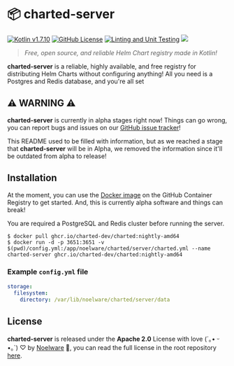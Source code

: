 # 📦 charted-server
[![Kotlin v1.7.10](https://img.shields.io/badge/kotlin-1.7.10-blue.svg?logo=kotlin)](https://kotlinlang.org)
[![GitHub License](https://img.shields.io/badge/license-Apache%20License%202.0-blue.svg?style=flat)](http://www.apache.org/licenses/LICENSE-2.0)
[![Linting and Unit Testing](https://github.com/charted-dev/charted/actions/workflows/lint.yml/badge.svg)](https://github.com/charted-dev/charted/actions/workflows/lint.yml)
![](https://img.shields.io/github/languages/code-size/charted-dev/charted)

> *Free, open source, and reliable Helm Chart registry made in Kotlin!*

**charted-server** is a reliable, highly available, and free registry for distributing Helm Charts without configuring anything! All
you need is a Postgres and Redis database, and you're all set

## :warning: WARNING :warning:
**charted-server** is currently in alpha stages right now! Things can go wrong, you can report bugs and issues on our [GitHub issue tracker](https://github.com/charted-dev/charted/issues)!

This README used to be filled with information, but as we reached a stage that **charted-server** will be in Alpha, we removed the information
since it'll be outdated from alpha to release!

## Installation
At the moment, you can use the [Docker image](https://github.com/charted-dev/charted/pkgs/container/charted) on the GitHub Container Registry to get started. And,
this is currently alpha software and things can break!

You are required a PostgreSQL and Redis cluster before running the server.

```shell
$ docker pull ghcr.io/charted-dev/charted:nightly-amd64
$ docker run -d -p 3651:3651 -v $(pwd)/config.yml:/app/noelware/charted/server/charted.yml --name charted-server ghcr.io/charted-dev/charted:nightly-amd64
```

### Example `config.yml` file
```yml
storage:
  filesystem:
    directory: /var/lib/noelware/charted/server/data
```

## License
**charted-server** is released under the **Apache 2.0** License with love (´｡• ᵕ •｡`) ♡ by [Noelware](https://noelware.org) 💜, you can read the full
license in the root repository [here](https://github.com/charted-dev/charted/blob/master/LICENSE).
